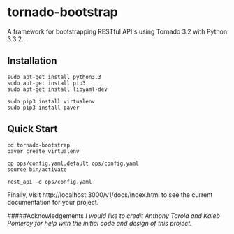 tornado-bootstrap
=================

A framework for bootstrapping RESTful API's using Tornado 3.2 with Python 3.3.2.


Installation
------------

```
sudo apt-get install python3.3
sudo apt-get install pip3
sudo apt-get install libyaml-dev

sudo pip3 install virtualenv
sudo pip3 install paver
```

Quick Start
-----------

```
cd tornado-bootstrap
paver create_virtualenv

cp ops/config.yaml.default ops/config.yaml
source bin/activate

rest_api -d ops/config.yaml
```

Finally, visit http://localhost:3000/v1/docs/index.html to see the current documentation for your project.

#####Acknowledgements
*I would like to credit Anthony Tarola and Kaleb Pomeroy for*
*help with the initial code and design of this project.*
